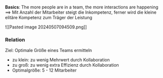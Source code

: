 **Basics**: The more people are in a team, the more interactions are happening
==> Mit Anzahl der Mitarbeiter steigt die Inkompetenz, ferner wird die kleine elitäre Kompetenz zum Träger der Leistung


![[Pasted image 20240507094509.png]]


### Relation
Ziel: Optimale Größe eines Teams ermitteln

- zu klein: zu wenig Mehrwert durch Kollaboration
- zu groß: zu wenig extra Effizienz durch Kollaboration
- Optimalgröße: 5 - 12 Mitarbeiter

